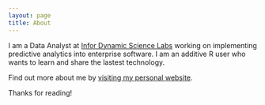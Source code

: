 ```yaml
---
layout: page
title: About
---
```


I am a Data Analyst at [Infor Dynamic Science Labs](http://www.infor.com/dynamicsciencelabs/) working on implementing predictive analytics into enterprise software. I am an additive R user who wants to learn and share the lastest technology. 

Find out more about me by [visiting my personal website](http://tianwei.myds.me). 

Thanks for reading!
